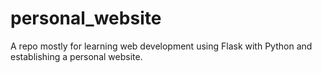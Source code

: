 # personal_website
A repo mostly for learning web development using Flask with Python and establishing a personal website.
